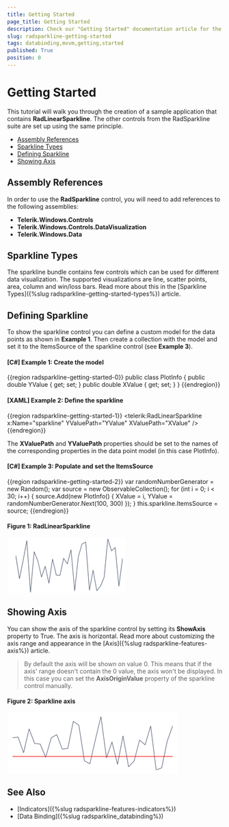 ```yaml
---
title: Getting Started
page_title: Getting Started
description: Check our "Getting Started" documentation article for the RadSparkLine WPF control.
slug: radsparkline-getting-started
tags: databinding,mvvm,getting,started
published: True
position: 0
---
```


# Getting Started

This tutorial will walk you through the creation of a sample application that contains __RadLinearSparkline__. The other controls from the RadSparkline suite are set up using the same principle.

* [Assembly References](#assembly-references)
* [Sparkline Types](#sparkline-types)
* [Defining Sparkline](#defining-sparkline)
* [Showing Axis](#showing-axis)

## Assembly References

In order to use the __RadSparkline__ control, you will need to add references to the following assemblies:

* __Telerik.Windows.Controls__
* __Telerik.Windows.Controls.DataVisualization__
* __Telerik.Windows.Data__

## Sparkline Types

The sparkline bundle contains few controls which can be used for different data visualization. The supported visualizations are line, scatter points, area, column and win/loss bars. Read more about this in the [Sparkline Types]({%slug radsparkline-getting-started-types%}) article.

## Defining Sparkline

To show the sparkline control you can define a custom model for the data points as shown in __Example 1__. Then create a collection with the model and set it to the ItemsSource of the sparkline control (see __Example 3__).

#### __[C#] Example 1: Create the model__
{{region radsparkline-getting-started-0}}
	public class PlotInfo
    {
        public double YValue { get; set; }
        public double XValue { get; set; }
    }
{{endregion}}

#### __[XAML] Example 2: Define the sparkline__
{{region radsparkline-getting-started-1}}
	<telerik:RadLinearSparkline x:Name="sparkline"
								YValuePath="YValue"
								XValuePath="XValue"	/>
{{endregion}}

The __XValuePath__ and __YValuePath__ properties should be set to the names of the corresponding properties in the data point model (in this case PlotInfo).

#### __[C#] Example 3: Populate and set the ItemsSource__
{{region radsparkline-getting-started-2}}
	var randomNumberGenerator = new Random();
	var source = new ObservableCollection<PlotInfo>();
	for (int i = 0; i < 30; i++)
	{
		source.Add(new PlotInfo() { XValue = i, YValue = randomNumberGenerator.Next(100, 300) });
	}
	this.sparkline.ItemsSource = source;
{{endregion}}

#### Figure 1: RadLinearSparkline
![](images/radsparkline-getting-started-0.png)

## Showing Axis

You can show the axis of the sparkline control by setting its __ShowAxis__ property to True. The axis is horizontal. Read more about customizing the axis range and appearance in the [Axis]({%slug radsparkline-features-axis%}) article.

> By default the axis will be shown on value 0. This means that if the axis' range doesn't contain the 0 value, the axis won't be displayed. In this case you can set the __AxisOriginValue__ property of the sparkline control manually.

#### Figure 2: Sparkline axis
![](images/radsparkline-getting-started-1.png)

## See Also
* [Indicators]({%slug radsparkline-features-indicators%})
* [Data Binding]({%slug radsparkline_databinding%})
